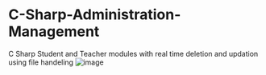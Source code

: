 # C-Sharp-Administration-Management
C Sharp Student and Teacher modules with real time deletion and updation using file handeling
![image](https://github.com/zohiaby/C-Sharp-Administration-Management/assets/121012940/79c27df5-6bcc-4994-b193-ce2782529243)
